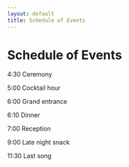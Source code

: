 ```yaml
---
layout: default
title: Schedule of Events
---
```

# Schedule of Events

4:30 Ceremony

5:00 Cocktail hour

6:00 Grand entrance

6:10 Dinner

7:00 Reception

9:00 Late night snack

11:30 Last song
